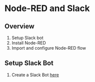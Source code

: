 # Node-RED and Slack

## Overview

1. Setup Slack bot
2. Install Node-RED
3. Import and configure Node-RED flow

## Setup Slack Bot

1. Create a Slack Bot [here](https://api.slack.com/apps)
